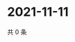 # 2021-11-11

共 0 条

<!-- BEGIN WEIBO -->
<!-- 最后更新时间 Thu Nov 11 2021 22:08:33 GMT+0800 (China Standard Time) -->

<!-- END WEIBO -->
